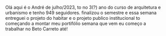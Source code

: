 Olá aqui é o André de julho/2023,
to no 3(?) ano do curso de arquitetura e urbanismo e 
tenho 949 seguidores.
finalizou o semestre e essa semana entreguei o projeto do habitar e o projeto publico institucional
to começando a montar meu portifólio 
semana que vem eu começo a trabalhar no Beto Carreto 
até!
